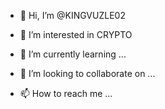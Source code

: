 - 👋 Hi, I’m @KINGVUZLE02
- 👀 I’m interested in CRYPTO

- 🌱 I’m currently learning ...
- 💞️ I’m looking to collaborate on ...
- 📫 How to reach me ...

<!---
KINGVUZLE02/KINGVUZLE02 is a ✨ special ✨ repository because its `README.md` (this file) appears on your GitHub profile.
You can click the Preview link to take a look at your changes.
--->
